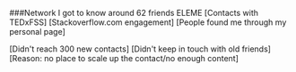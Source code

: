 ###Network
  I got to know around 62 friends ELEME
  [Contacts with TEDxFSS]
  [Stackoverflow.com engagement]
  [People found me through my personal page]

  [Didn't reach 300 new contacts]
  [Didn't keep in touch with old friends]
    [Reason: no place to scale up the contact/no enough content]
